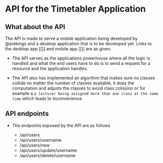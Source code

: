 # API for the Timetabler Application

## What about the API

The API is made to serve a mobile application being developed by @arekings and a desktop application that is to be developed yet. Links to the desktop app [[]] and mobile app [[]] are as given.

- The API serves as the applications powerhouse where all the logic is handled and what the end users have to do is to send a request for a resource and the application handles.

- The API also has implemented an algorithm that makes sure no classes collide no matter the number of classes available, it does the computation and adjusts the classes to avoid class colission or for example a `a lecturer being assigned more than one class at the same time` which leads to inconvenience.

## API endpoints

- The endpoints exposed by the API are as follows

  - /api/users
  - /api/users/username
  - /api/users/new
  - /api/users/update/username
  - /api/users/delete/username
